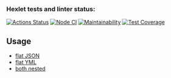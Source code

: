 ### Hexlet tests and linter status:
[![Actions Status](https://github.com/marat-y/frontend-project-46/workflows/hexlet-check/badge.svg)](https://github.com/marat-y/frontend-project-46/actions)
[![Node CI](https://github.com/marat-y/frontend-project-46/actions/workflows/nodejs.yml/badge.svg)](https://github.com/marat-y/frontend-project-46/actions/workflows/nodejs.yml)
[![Maintainability](https://api.codeclimate.com/v1/badges/25013e623f19d88ff8f1/maintainability)](https://codeclimate.com/github/marat-y/frontend-project-46/maintainability)
[![Test Coverage](https://api.codeclimate.com/v1/badges/25013e623f19d88ff8f1/test_coverage)](https://codeclimate.com/github/marat-y/frontend-project-46/test_coverage)

## Usage
- [flat JSON](https://asciinema.org/a/532434)
- [flat YML](https://asciinema.org/a/535609)
- [both nested](https://asciinema.org/a/541216)